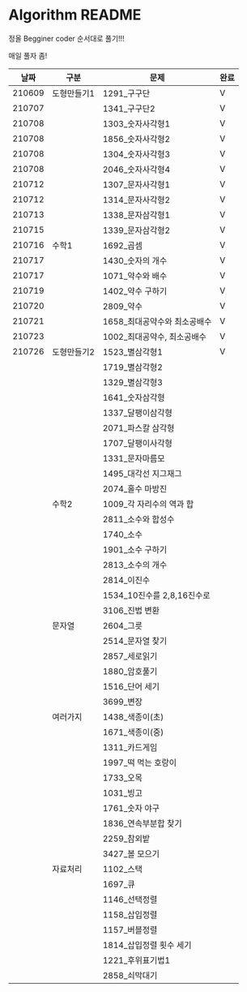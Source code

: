 # Algorithm README

정올 Begginer coder 순서대로 풀기!!!

매일 풀자 좀!

| 날짜   | 구분        | 문제                         | 완료 |
| ------ | ----------- | ---------------------------- | ---- |
| 210609 | 도형만들기1 | 1291_구구단                  | V    |
| 210707 |             | 1341_구구단2                 | V    |
| 210708 |             | 1303_숫자사각형1             | V    |
| 210708 |             | 1856_숫자사각형2             | V    |
| 210708 |             | 1304_숫자사각형3             | V    |
| 210708 |             | 2046_숫자사각형4             | V    |
| 210712 |             | 1307_문자사각형1             | V    |
| 210712 |             | 1314_문자사각형2             | V    |
| 210713 |             | 1338_문자삼각형1             | V    |
| 210715 |             | 1339_문자삼각형2             | V    |
| 210716 | 수학1       | 1692_곱셈                    | V    |
| 210717 |             | 1430_숫자의 개수             | V    |
| 210717 |             | 1071_약수와 배수             | V    |
| 210719 |             | 1402_약수 구하기             | V    |
| 210720 |             | 2809_약수                    | V    |
| 210721 |             | 1658_최대공약수와 최소공배수 | V    |
| 210723 |             | 1002_최대공약수, 최소공배수  | V    |
| 210726 | 도형만들기2 | 1523_별삼각형1               | V    |
|        |             | 1719_별삼각형2               |      |
|        |             | 1329_별삼각형3               |      |
|        |             | 1641_숫자삼각형              |      |
|        |             | 1337_달팽이삼각형            |      |
|        |             | 2071_파스칼 삼각형           |      |
|        |             | 1707_달팽이사각형            |      |
|        |             | 1331_문자마름모              |      |
|        |             | 1495_대각선 지그재그         |      |
|        |             | 2074_홀수 마방진             |      |
|        | 수학2       | 1009_각 자리수의 역과 합     |      |
|        |             | 2811_소수와 합성수           |      |
|        |             | 1740_소수                    |      |
|        |             | 1901_소수 구하기             |      |
|        |             | 2813_소수의 개수             |      |
|        |             | 2814_이진수                  |      |
|        |             | 1534_10진수를 2,8,16진수로   |      |
|        |             | 3106_진법 변환               |      |
|        | 문자열      | 2604_그릇                    |      |
|        |             | 2514_문자열 찾기             |      |
|        |             | 2857_세로읽기                |      |
|        |             | 1880_암호풀기                |      |
|        |             | 1516_단어 세기               |      |
|        |             | 3699_변장                    |      |
|        | 여러가지    | 1438_색종이(초)              |      |
|        |             | 1671_색종이(중)              |      |
|        |             | 1311_카드게임                |      |
|        |             | 1997_떡 먹는 호랑이          |      |
|        |             | 1733_오목                    |      |
|        |             | 1031_빙고                    |      |
|        |             | 1761_숫자 야구               |      |
|        |             | 1836_연속부분합 찾기         |      |
|        |             | 2259_참외밭                  |      |
|        |             | 3427_볼 모으기               |      |
|        | 자료처리    | 1102_스택                    |      |
|        |             | 1697_큐                      |      |
|        |             | 1146_선택정렬                |      |
|        |             | 1158_삽입정렬                |      |
|        |             | 1157_버블정렬                |      |
|        |             | 1814_삽입정렬 횟수 세기      |      |
|        |             | 1221_후위표기법1             |      |
|        |             | 2858_쇠막대기                |      |



